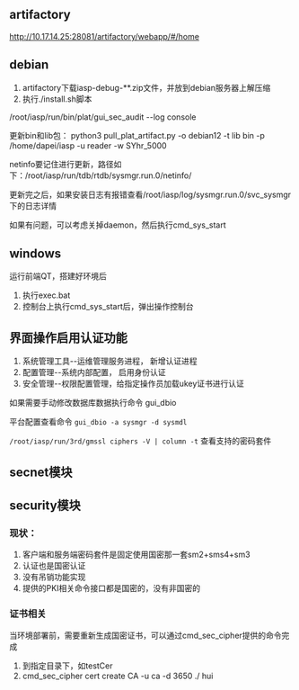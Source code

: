 ## artifactory
http://10.17.14.25:28081/artifactory/webapp/#/home



## debian
1. artifactory下载iasp-debug-**.zip文件，并放到debian服务器上解压缩
2. 执行./install.sh脚本

/root/iasp/run/bin/plat/gui_sec_audit --log console

更新bin和lib包：
python3 pull_plat_artifact.py -o debian12 -t lib bin  -p /home/dapei/iasp -u reader -w SYhr_5000

netinfo要记住进行更新，路径如下：/root/iasp/run/tdb/rtdb/sysmgr.run.0/netinfo/

更新完之后，如果安装日志有报错查看/root/iasp/log/sysmgr.run.0/svc_sysmgr下的日志详情

如果有问题，可以考虑关掉daemon，然后执行cmd_sys_start


## windows

运行前端QT，搭建好环境后
1. 执行exec.bat
2. 控制台上执行cmd_sys_start后，弹出操作控制台



## 界面操作启用认证功能
1. 系统管理工具--运维管理服务进程， 新增认证进程
1. 配置管理--系统内部配置， 启用身份认证
1. 安全管理--权限配置管理，给指定操作员加载ukey证书进行认证


如果需要手动修改数据库数据执行命令 gui_dbio


平台配置查看命令
`gui_dbio -a sysmgr -d sysmdl`



 `/root/iasp/run/3rd/gmssl ciphers -V | column -t` 查看支持的密码套件 

## secnet模块




## security模块

### 现状：
1. 客户端和服务端密码套件是固定使用国密那一套sm2+sms4+sm3
2. 认证也是国密认证
3. 没有吊销功能实现
4. 提供的PKI相关命令接口都是国密的，没有非国密的

### 证书相关
当环境部署前，需要重新生成国密证书，可以通过cmd_sec_cipher提供的命令完成

1. 到指定目录下，如testCer
2. cmd_sec_cipher cert create CA -u ca -d 3650 ./ hui





